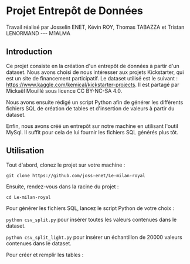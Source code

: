 # Projet Entrepôt de Données

Travail réalisé par Josselin ENET, Kévin ROY, Thomas TABAZZA et Tristan LENORMAND --- M1ALMA

## Introduction

Ce projet consiste en la création d'un entrepôt de données à partir d'un dataset. Nous avons choisi de nous intéresser aux projets Kickstarter, qui est un site de financement participatif. Le dataset utilisé est le suivant : https://www.kaggle.com/kemical/kickstarter-projects. Il est partagé par Mickaël Mouillé sous licence CC BY-NC-SA 4.0.

Nous avons ensuite rédigé un script Python afin de générer les différents fichiers SQL de création de tables et d'insertion de valeurs à partir du dataset.

Enfin, nous avons créé un entrepôt sur notre machine en utilisant l'outil MySql. Il suffit pour cela de lui fournir les fichiers SQL générés plus tôt.

## Utilisation

Tout d'abord, clonez le projet sur votre machine : 

`git clone https://github.com/joss-enet/Le-milan-royal`

Ensuite, rendez-vous dans la racine du projet : 

`cd Le-milan-royal`

Pour générer les fichiers SQL, lancez le script Python de votre choix :

`python csv_split.py` pour insérer toutes les valeurs contenues dans le dataset.

`python csv_split_light.py` pour insérer un échantillon de 20000 valeurs contenues dans le dataset.

Pour créer et remplir les tables :